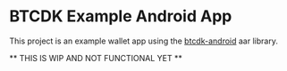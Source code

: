 BTCDK Example Android App
=========================

This project is an example wallet app using the [btcdk-android](https://github.com/btcdk/btcdk-android) aar library.

** THIS IS WIP AND NOT FUNCTIONAL YET **